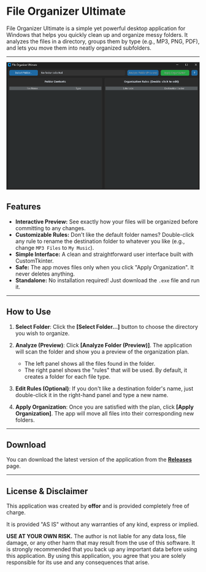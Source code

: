 # File Organizer Ultimate

File Organizer Ultimate is a simple yet powerful desktop application for Windows that helps you quickly clean up and organize messy folders. It analyzes the files in a directory, groups them by type (e.g., MP3, PNG, PDF), and lets you move them into neatly organized subfolders.

---

![App Screenshot](screenshot.png)

## Features

-   **Interactive Preview:** See exactly how your files will be organized before committing to any changes.
-   **Customizable Rules:** Don't like the default folder names? Double-click any rule to rename the destination folder to whatever you like (e.g., change `MP3 Files` to `My Music`).
-   **Simple Interface:** A clean and straightforward user interface built with CustomTkinter.
-   **Safe:** The app moves files only when you click "Apply Organization". It never deletes anything.
-   **Standalone:** No installation required! Just download the `.exe` file and run it.

---

## How to Use

1.  **Select Folder**: Click the **[Select Folder...]** button to choose the directory you wish to organize.

2.  **Analyze (Preview)**: Click **[Analyze Folder (Preview)]**. The application will scan the folder and show you a preview of the organization plan.
    -   The left panel shows all the files found in the folder.
    -   The right panel shows the "rules" that will be used. By default, it creates a folder for each file type.

3.  **Edit Rules (Optional)**: If you don't like a destination folder's name, just double-click it in the right-hand panel and type a new name.

4.  **Apply Organization**: Once you are satisfied with the plan, click **[Apply Organization]**. The app will move all files into their corresponding new folders.

---

## Download

You can download the latest version of the application from the **[Releases](https://github.com/Offor712/File-Organizer-Ultimate/releases)** page.

---

## License & Disclaimer

This application was created by **offor** and is provided completely free of charge.

It is provided "AS IS" without any warranties of any kind, express or implied.

**USE AT YOUR OWN RISK.** The author is not liable for any data loss, file damage, or any other harm that may result from the use of this software. It is strongly recommended that you back up any important data before using this application. By using this application, you agree that you are solely responsible for its use and any consequences that arise.
